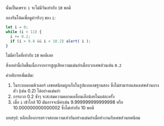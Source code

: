 นั่นเป็นเพราะ `i` จะไม่มีวันเท่ากับ `10` พอดี

ลองรันโค้ดเพื่อดูค่าจริงๆ ของ `i`:

```js run
let i = 0;
while (i < 11) {
  i += 0.2;
  if (i > 9.8 && i < 10.2) alert( i );
}
```

ไม่มีค่าใดที่เท่ากับ `10` พอดีเลย

สิ่งเหล่านี้เกิดขึ้นเนื่องจากการสูญเสียความแม่นยำเมื่อบวกเศษส่วนเช่น `0.2`

คำอธิบายเพิ่มเติม:
1. ในระบบคอมพิวเตอร์ เลขทศนิยมถูกเก็บในรูปแบบเลขฐานสอง ซึ่งไม่สามารถแสดงเศษส่วนบางตัว (เช่น 0.2) ได้อย่างแม่นยำ
2. การบวก 0.2 ซ้ำๆ จะสะสมความคลาดเคลื่อนเล็กน้อยในแต่ละครั้ง
3. เมื่อ `i` เข้าใกล้ 10 มันอาจจะมีค่าเช่น 9.999999999999998 หรือ 10.000000000000002 ซึ่งไม่เท่ากับ 10 พอดี

บทสรุป: หลีกเลี่ยงการตรวจสอบความเท่ากันอย่างแม่นยำเมื่อทำงานกับเศษส่วนทศนิยม